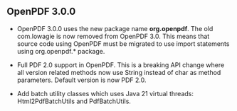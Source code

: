 ## OpenPDF 3.0.0 

* OpenPDF 3.0.0 uses the new package name **org.openpdf**. The old com.lowagie is now removed from OpenPDF 3.0.
This means that source code using OpenPDF must be migrated to use import statements using org.openpdf.* package.

* Full PDF 2.0 support in OpenPDF. This is a breaking API change where all version related methods now use
String instead of char as method parameters. Default version is now PDF 2.0.

* Add batch utility classes which uses Java 21 virtual threads: Html2PdfBatchUtils and PdfBatchUtils.


